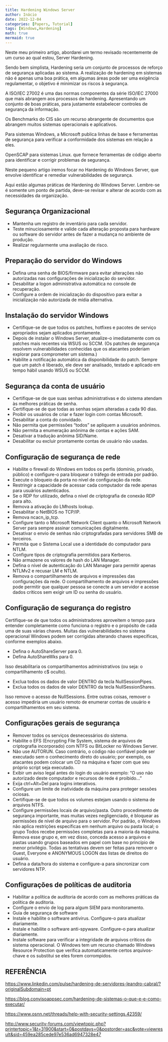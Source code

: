 ```yaml
---
title: Hardening Windows Server
author: Inácio
date: 2022-12-04
categories: [Papers, Tutorial]
tags: [Windows,Hardening]
math: true
mermaid: true
---
```



Neste meu primeiro artigo, abordarei um termo revisado recentemente de um curso ao qual estou, Server Hardening.

Sendo bem simplista, Hardening seria um conjunto de processos de reforço de segurança aplicadas ao sistema. A realização de hardening em sistemas não é apenas uma boa prática, em algumas áreas pode ser uma exigência regulamentar, o objetivo é minimizar os riscos à segurança.

A ISO/IEC 27002 é uma das normas componentes da série ISO/IEC 27000 que mais abrangem aos processos de hardening. Apresentando um conjunto de boas práticas, para justamente estabelecer controles de segurança da informação.

Os Benchmarks do CIS são um recurso abrangente de documentos que abrangem muitos sistemas operacionais e aplicativos.

Para sistemas Windows, a Microsoft publica linhas de base e ferramentas de segurança para verificar a conformidade dos sistemas em relação a eles.

OpenSCAP para sistemas Linux. que fornece ferramentas de código aberto para identificar e corrigir problemas de segurança.

Neste pequeno artigo iremos focar no Hardening do Windows Server, que envolve identificar e remediar vulnerabilidades de segurança.

Aqui estão algumas práticas de Hardening do Windows Server. Lembre-se é somente um ponto de partida, deve-se revisar e alterar de acordo com as necessidades da organização.

<h2 data-toc-skip>Segurança Organizacional</h2>

- Mantenha um registro de inventário para cada servidor.
- Teste minuciosamente e valide cada alteração proposta para hardware ou software do servidor antes de fazer a mudança no ambiente de produção.
- Realizar regularmente uma avaliação de risco.


<h2 data-toc-skip>Preparação do servidor do Windows</h2>


- Defina uma senha de BIOS/firmware para evitar alterações não autorizadas nas configurações de inicialização do servidor.
- Desabilitar a logon administrativa automática no console de recuperação.
- Configure a ordem de inicialização do dispositivo para evitar a inicialização não autorizada de mídia alternativa.

<h2 data-toc-skip>Instalação do servidor Windows</h2>

- Certifique-se de que todos os patches, hotfixes e pacotes de serviço apropriados sejam aplicados prontamente.
- Depois de instalar o Windows Server, atualize-o imediatamente com os patches mais recentes via WSUS ou SCCM. (Os patches de segurança resolvem vulnerabilidades conhecidas que os atacantes poderiam explorar para comprometer um sistema.)
- Habilite a notificação automática da disponibilidade do patch. Sempre que um patch é liberado, ele deve ser analisado, testado e aplicado em tempo hábil usando WSUS ou SCCM.

<h2 data-toc-skip>Segurança da conta de usuário</h2>

- Certifique-se de que suas senhas administrativas e do sistema atendam às melhores práticas de senha.
- Certifique-se de que todas as senhas sejam alteradas a cada 90 dias.
- Proibir os usuários de criar e fazer login com contas Microsoft.
- Desabilitar a conta do convidado.
- Não permita que permissões “todos” se apliquem a usuários anônimos.
- Não permita a enumeração anônima de contas e ações SAM.
- Desativar a tradução anônima SID/Name.
- Desabilitar ou excluir prontamente contas de usuário não usadas.

<h2 data-toc-skip>Configuração de segurança de rede</h2>

- Habilite o firewall do Windows em todos os perfis (domínio, privado, público) e configure-o para bloquear o tráfego de entrada por padrão.
- Execute o bloqueio da porta no nível de configuração da rede.
- Restringir a capacidade de acessar cada computador da rede apenas para usuários autenticados.
- Se o RDP for utilizado, defina o nível de criptografia de conexão RDP para alto.
- Remova a ativação do LMhosts lookup.
- Desabilitar o NetBIOS no TCP/IP.
- Remova ncacn_ip_tcp.
- Configure tanto o Microsoft Network Client quanto o Microsoft Network Server para sempre assinar comunicações digitalmente.
- Desativar o envio de senhas não criptografadas para servidores SMB de terceiros.
- Permita que o Sistema Local use a identidade do computador para NTLM.
- Configure tipos de criptografia permitidos para Kerberos.
- Não armazene os valores de hash do LAN Manager.
- Defina o nível de autenticação do LAN Manager para permitir apenas NTLMv2 e recusar LM e NTLM.
- Remova o compartilhamento de arquivos e impressões das configurações da rede. O compartilhamento de arquivos e impressões pode permitir que qualquer pessoa se conecte a um servidor e acesse dados críticos sem exigir um ID ou senha do usuário.

<h2 data-toc-skip>Configuração de segurança do registro</h2>

Certifique-se de que todos os administradores aproveitem o tempo para entender completamente como funciona o registro e o propósito de cada uma de suas várias chaves. Muitas das vulnerabilidades no sistema operacional Windows podem ser corrigidas alterando chaves específicas, conforme exemplos abaixo.

- Defina o AutoShareServer para 0.
- Defina AutoShareWks para 0.

Isso desabilitaria os compartilhamentos administrativos (ou seja: o compartilhamento c$ oculto).

- Exclua todos os dados de valor DENTRO da tecla NullSessionPipes.
- Exclua todos os dados de valor DENTRO da tecla NullSessionShares.

Isso remove o acesso de NullSessions. Entre outras coisas, remover o acesso impediria um usuário remoto de enumerar contas de usuário e compartilhamentos em seu sistema.

<h2 data-toc-skip>Configurações gerais de segurança</h2>

- Remover todos os serviços desnecessários do sistema.
- Habilite o EFS (Encrypting File System, sistema de arquivos de criptografia incorporado) com NTFS ou BitLocker no Windows Server.
- Não use AUTORUN. Caso contrário, o código não confiável pode ser executado sem o conhecimento direto do usuário; por exemplo, os atacantes podem colocar um CD na máquina e fazer com que seu próprio script seja executado.
- Exibir um aviso legal antes do login do usuário exemplo: “O uso não autorizado deste computador e recursos de rede é proibido…”
- Exija ctrl+Alt+Del para logins interativos.
- Configure um limite de inatividade da máquina para proteger sessões ociosas.
- Certifique-se de que todos os volumes estejam usando o sistema de arquivos NTFS.
- Configure permissões locais de arquivo/pasta. Outro procedimento de segurança importante, mas muitas vezes negligenciado, é bloquear as permissões de nível de arquivo para o servidor. Por padrão, o Windows não aplica restrições específicas em nenhum arquivo ou pasta local; o grupo Todos recebe permissões completas para a maioria da máquina. Remova esse grupo e, em vez disso, conceda acesso a arquivos e pastas usando grupos baseados em papel com base no princípio de menor privilégio. Todas as tentativas devem ser feitas para remover o Guest, Everyone e ANONYMOUS LOGON das listas de direitos do usuário.
- Defina a data/hora do sistema e configure-a para sincronizar com servidores NTP.

<h2 data-toc-skip>Configurações de políticas de auditoria</h2>

- Habilitar a política de auditoria de acordo com as melhores práticas da política de auditoria.
- Configure o envio de log para algum SIEM para monitoramento.
- Guia de segurança de software
- Instale e habilite o software antivírus. Configure-o para atualizar diariamente.
- Instale e habilite o software anti-spyware. Configure-o para atualizar diariamente.
- Instale software para verificar a integridade de arquivos críticos do sistema operacional. O Windows tem um recurso chamado Windows Resource Protection que verifica automaticamente certos arquivos-chave e os substitui se eles forem corrompidos.

## REFERÊNCIA

<https://www.linkedin.com/pulse/hardening-de-servidores-leandro-cabral/?originalSubdomain=pt>

<https://blog.convisoappsec.com/hardening-de-sistemas-o-que-e-e-como-executar/>

<https://www.osnn.net/threads/help-with-security-settings.42359/>

<http://www.security-forums.com/viewtopic.php?printertopic=1&t=31900&start=0&postdays=0&postorder=asc&vote=viewresult&sid=459ea285cede97e536ad6947328e47>
